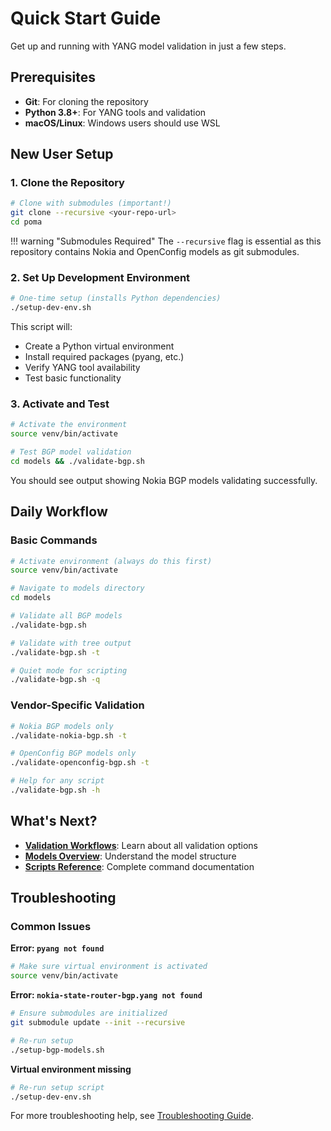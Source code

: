 # Quick Start Guide

Get up and running with YANG model validation in just a few steps.

## Prerequisites

- **Git**: For cloning the repository
- **Python 3.8+**: For YANG tools and validation
- **macOS/Linux**: Windows users should use WSL

## New User Setup

### 1. Clone the Repository

```bash
# Clone with submodules (important!)
git clone --recursive <your-repo-url>
cd poma
```

!!! warning "Submodules Required"
    The `--recursive` flag is essential as this repository contains Nokia and OpenConfig models as git submodules.

### 2. Set Up Development Environment

```bash
# One-time setup (installs Python dependencies)
./setup-dev-env.sh
```

This script will:
- Create a Python virtual environment
- Install required packages (pyang, etc.)
- Verify YANG tool availability
- Test basic functionality

### 3. Activate and Test

```bash
# Activate the environment
source venv/bin/activate

# Test BGP model validation
cd models && ./validate-bgp.sh
```

You should see output showing Nokia BGP models validating successfully.

## Daily Workflow

### Basic Commands

```bash
# Activate environment (always do this first)
source venv/bin/activate

# Navigate to models directory
cd models

# Validate all BGP models
./validate-bgp.sh

# Validate with tree output
./validate-bgp.sh -t

# Quiet mode for scripting
./validate-bgp.sh -q
```

### Vendor-Specific Validation

```bash
# Nokia BGP models only
./validate-nokia-bgp.sh -t

# OpenConfig BGP models only  
./validate-openconfig-bgp.sh -t

# Help for any script
./validate-bgp.sh -h
```

## What's Next?

- **[Validation Workflows](../user-guide/validation.md)**: Learn about all validation options
- **[Models Overview](../user-guide/models-overview.md)**: Understand the model structure  
- **[Scripts Reference](../user-guide/scripts-reference.md)**: Complete command documentation

## Troubleshooting

### Common Issues

**Error: `pyang not found`**
```bash
# Make sure virtual environment is activated
source venv/bin/activate
```

**Error: `nokia-state-router-bgp.yang not found`**
```bash
# Ensure submodules are initialized
git submodule update --init --recursive

# Re-run setup
./setup-bgp-models.sh
```

**Virtual environment missing**
```bash
# Re-run setup script
./setup-dev-env.sh
```

For more troubleshooting help, see [Troubleshooting Guide](troubleshooting.md).
